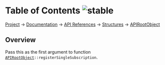 # Table of Contents ![stable]
[Project](https://github.com/ksxatompackages/quick-spawn) → [Documentation](../..) → [API References](..) → [Structures](.) → [APIRootObject](./api.md)

## Overview

Pass this as the first argument to function <code>[APIRootObject](./classes/api.md)::registerSingleSubscription</code>.

[fixed]: https://cdn.rawgit.com/ksxatompackages/quick-spawn/images-v0.0.0/docs/images/badges/fixed.svg
[stable]: https://cdn.rawgit.com/ksxatompackages/quick-spawn/images-v0.0.0/docs/images/badges/stable.svg
[exprimental]: https://cdn.rawgit.com/ksxatompackages/quick-spawn/images-v0.0.0/docs/images/badges/exprimental.svg
[deprecated]: https://cdn.rawgit.com/ksxatompackages/quick-spawn/images-v0.0.0/docs/images/badges/deprecated.svg
